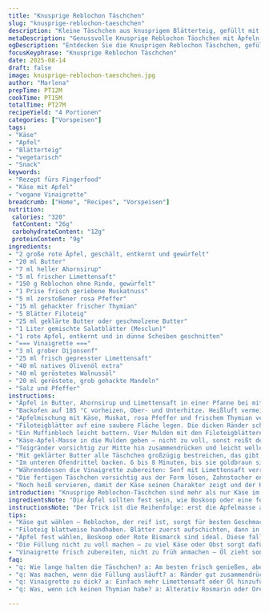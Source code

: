 ```yaml
---
title: "Knusprige Reblochon Täschchen"
slug: "knusprige-reblochon-taeschchen"
description: "Kleine Täschchen aus knusprigem Blätterteig, gefüllt mit einer Mischung aus geschmolzenem Reblochon und gewürfelten Äpfeln. Schnell in der Pfanne angeschwenkt, mit Honig und Zitronensaft verfeinert. Dazu ein frischer Salat mit einem nussigen Dressing. Fokus auf Texturen – das Knusprige trifft Cremiges, süß auf herzhaft. Ein vegetarischer, glutenfreier Snack ohne Ei. Perfekt als Vorspeise oder feiner kleiner Snack. Variationen mit Walnussöl und frischem Thymian sorgen für neue Aromen. Leicht abwandelbar und trotzdem raffiniert."
metaDescription: "Genussvolle Knusprige Reblochon Täschchen mit Äpfeln und einer nussigen Vinaigrette – kreativer Snack für jede Gelegenheit"
ogDescription: "Entdecken Sie die Knusprigen Reblochon Täschchen, gefüllt mit Äpfeln und Käse. Perfekt für die Vorspeise oder als feiner Snack."
focusKeyphrase: "Knusprige Reblochon Täschchen"
date: 2025-08-14
draft: false
image: knusprige-reblochon-taeschchen.jpg
author: "Marlena"
prepTime: PT12M
cookTime: PT15M
totalTime: PT27M
recipeYield: "4 Portionen"
categories: ["Vorspeisen"]
tags:
- "Käse"
- "Apfel"
- "Blätterteig"
- "vegetarisch"
- "Snack"
keywords:
- "Rezept fürs Fingerfood"
- "Käse mit Apfel"
- "vegane Vinaigrette"
breadcrumb: ["Home", "Recipes", "Vorspeisen"]
nutrition: 
 calories: "320"
 fatContent: "26g"
 carbohydrateContent: "12g"
 proteinContent: "9g"
ingredients:
- "2 große rote Äpfel, geschält, entkernt und gewürfelt"
- "20 ml Butter"
- "7 ml heller Ahornsirup"
- "5 ml frischer Limettensaft"
- "150 g Reblochon ohne Rinde, gewürfelt"
- "1 Prise frisch geriebene Muskatnuss"
- "5 ml zerstoßener rosa Pfeffer"
- "15 ml gehackter frischer Thymian"
- "5 Blätter Filoteig"
- "25 ml geklärte Butter oder geschmolzene Butter"
- "1 Liter gemischte Salatblätter (Mesclun)"
- "1 rote Apfel, entkernt und in dünne Scheiben geschnitten"
- "=== Vinaigrette ==="
- "3 ml grober Dijonsenf"
- "25 ml frisch gepresster Limettensaft"
- "40 ml natives Olivenöl extra"
- "40 ml geröstetes Walnussöl"
- "20 ml geröstete, grob gehackte Mandeln"
- "Salz und Pfeffer"
instructions:
- "Äpfel in Butter, Ahornsirup und Limettensaft in einer Pfanne bei mittlerer Hitze anbraten, bis sie weich, aber noch bissfest sind – etwa 3 Minuten. Abkühlen lassen, wichtig damit die Käsemischung nicht zu flüssig wird."
- "Backofen auf 185 °C vorheizen, Ober- und Unterhitze. Heißluft vermeiden, sonst trocknet Filoteig zu schnell aus."
- "Apfelmischung mit Käse, Muskat, rosa Pfeffer und frischem Thymian vermengen. Rühren, bis alles gut durchmischt ist."
- "Filoteigblätter auf eine saubere Fläche legen. Die dicken Ränder scharf abschneiden, so bekommt man gleichmäßige Quadrate. Jedes Quadrat nochmals vierteln, diese kleinen Quadrate beiseitestellen, geordnet."
- "Ein Muffinblech leicht buttern. Vier Mulden mit den Filoteigblättern auslegen, so dass sie wie kleine Schälchen entstehen. Jeweils einen der kleinen Quadrate als Deckel darüberlegen."
- "Käse-Apfel-Masse in die Mulden geben – nicht zu voll, sonst reißt der Teig beim Falten oder backen."
- "Teigränder vorsichtig zur Mitte hin zusammendrücken und leicht wellenförmig verstauen, dabei mit einem Zahnstocher fixieren. Kein Pressen, sondern locker, damit Dampf entweichen kann ohne Füllung raus."
- "Mit geklärter Butter alle Täschchen großzügig bestreichen, das gibt die Farbe, die Knusprigkeit – und verhindert Austrocknen."
- "Im unteren Ofendrittel backen. 6 bis 8 Minuten, bis sie goldbraun sind und der Käse leicht zu schmelzen beginnt. Höher schieben oder zu lang backen macht den Teig zu trocken."
- "Währenddessen die Vinaigrette zubereiten: Senf mit Limettensaft verrühren, dann beide Öle unterschlagen, zuletzt Mandeln dazugeben. Mit Salz und Pfeffer abschmecken."
- "Die fertigen Täschchen vorsichtig aus der Form lösen, Zahnstocher entfernen. Sofort auf den Salat legen, Apfelscheiben daneben anrichten. Dressing darüberträufeln oder separat servieren."
- "Noch heiß servieren, damit der Käse seinen Charakter zeigt und der Kontrast zwischen knusprig und cremig sich maximal entfaltet."
introduction: "Knusprige Reblochon-Täschchen sind mehr als nur Käse im Teig. Es geht um den Kontrast zwischen der fruchtigen Säure der Äpfel und der sahnigen Cremigkeit des Käses, die von einem hauch Gewürzen einen spannenden Twist bekommt. Statt klassischem Honig nehme ich hellen Ahornsirup, der maltet das Aroma etwas weicher. Reblochon ohne Rinde ist Pflicht, die bittere Schicht stört sonst den feinen Geschmack. Der Filoteig ist knusprig, lieber kein Blätterteig, weil der Geschmack intensiver wird. Das Backen an der unteren Ofenhitze kontrolliere ich optisch – sobald die Enden anfangen goldgelb zu werden, ist Schluss. Die Vinaigrette bringt mit Walnussöl und gerösteten Mandeln eine weitere Textur und Tiefe. So wird aus einfachem Blätterteig eine kleine Geschmacksexplosion. Für mich ist die Kunst, alle Bestandteile in Balance zu bringen – viel probiert, oft gelernt. Eine Vorspeise, die optisch prägnant ist und kulinarisch zugleich kleine Finessen zeigt."
ingredientsNote: "Die Äpfel sollten fest sein, wie Boskoop oder eine feste Rote Bismarck, weil sie nach dem Anbraten nicht zerfallen dürfen. Reblochon muss ordentlich reif sein, wenn du ihn nicht findest, mach’s mit Camembert, aber kein junger Weichkäse – das zerstört die Textur. Filoteig kannst du auch durch dünne Blätterteige ersetzen, wenn du keine Blätter hast, funktioniert Blätterteig, der allerdings kompakter ist, also Teig quadratisch zuschneiden und mehrfach falten, damit die Füllung nicht ausrinnt. Für das Backen ist geklärte Butter besser als normale Butter, weil sie höher erhitzt werden kann ohne zu verbrennen. Die Gewürze nach Gefühl: rosa Pfeffer frisch mahlen, Muskat nicht zu dominant. Kerbel habe ich gegen Thymian getauscht, der gibt hitzebeständigen Aroma-Kick, variiere gern mit Rosmarin oder Oregano, wenn du mutig bist. Die Vinaigrette lasse ich meistens 5 Minuten ziehen, so verbinden sich die Aromen besser, und sie wird sämiger."
instructionsNote: "Der Trick ist die Reihenfolge: erst die Apfelmasse anbraten, dann abkühlen lassen – sonst schmilzt der Käse zu früh. Muffinförmchen leicht buttern, sonst haftet der Teig fest. Beim Falten darauf achten, dass Luft entweicht, sonst reißen die Taschen oder quellen unkontrolliert. Den Backofen nie zu heiß machen, sonst trocknet der Filoteig aus oder wird zäh. Wenn du Schichten übrig hast, bewahre sie luftdicht auf, sie trocknen schnell aus. Das Bepinseln mit geklärter Butter sorgt für den schönen Glanz und unterstützt das Bräunen. Gerade beim Herausnehmen vorsichtig sein – die Käsemischung kann flüssig sein und läuft sonst nebenher. Vinaigrette unbedingt zuletzt und frisch anmachen, das Öl sonst zu früh drüber gibt einen bitteren Geschmack. Die Lehne beim Backen auf den Undergeschoss setzen, nicht zu nahe an Heizspirale, sonst hast du verbrannte Spitzen. Ich kontrolliere je nach Ofen lieber öfter mit Auge, nicht stur auf Zeit."
tips:
- "Käse gut wählen – Reblochon, der reif ist, sorgt für besten Geschmack. Bei Mangel an Reblochon, Camembert verwenden. Aber kein junger Käse, der schmilzt nicht gut. Prüfe je nach Käse die Backzeit."
- "Filoteig blattweise handhaben. Blätter zuerst aufschichten, dann in Quadrate schneiden. Ränder müssen gleichmäßig sein, damit die Täschchen gleichmäßig backen. Wenn du keine Filoblätter hast, dünne Blätterteigplatten nutzen. Vorher gut zusammenfalten."
- "Äpfel fest wählen, Boskoop oder Rote Bismarck sind ideal. Diese fallen beim Anbraten nicht auseinander. Beim Anbraten – wirklich kurz halten. Sie sollen Biss haben, nicht matschig werden und die Textur bewahren."
- "Die Füllung nicht zu voll machen – zu viel Käse oder Obst sorgt dafür, dass die Täschchen beim Backen aufplatzen. Ich drücke die Ränder leicht zusammen, aber nicht zu fest. Dampf muss entweichen können."
- "Vinaigrette frisch zubereiten, nicht zu früh anmachen – Öl zieht sonst bitter. Mandeln unterschiedlich hacken. Ganzes Aroma entschlüsseln, wenn sie geröstet sind. Mindestens 5 Minuten ziehen lassen für harmonische Aromen."
faq:
- "q: Wie lange halten die Täschchen? a: Am besten frisch genießen, aber sie halten sich 1-2 Tage im Kühlschrank. Wieder aufwärmen im Ofen bei 180 °C, das gibt Knusprigkeit zurück. Vermeide Mikrowelle, da wird der Teig weich."
- "q: Was machen, wenn die Füllung ausläuft? a: Ränder gut zusammendrücken, damit kein Dampf entweicht. Die Menge der Füllung reduzieren, Platz lassen for Dampf. Test vorher mit kleinen Portionen – bewährt sich."
- "q: Vinaigrette zu dick? a: Einfach mehr Limettensaft oder Öl hinzufügen. Schrittweise vorgehen, dann abschmecken – so bekommst du die richtige Konsistenz. Nussöle bringen Tiefe, falls keine Mandeln da sind."
- "q: Was, wenn ich keinen Thymian habe? a: Alterativ Rosmarin oder Oregano verwenden. Mengen anpassen. Geschmack ist kräftig, aber bringt auch andere Aromen. Ein bisschen experimentieren, was dir gefällt."

---
```

